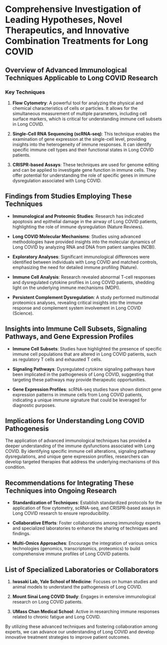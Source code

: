 # Comprehensive Investigation of Leading Hypotheses, Novel Therapeutics, and Innovative Combination Treatments for Long COVID

## Overview of Advanced Immunological Techniques Applicable to Long COVID Research

### Key Techniques
1. **Flow Cytometry**: A powerful tool for analyzing the physical and chemical characteristics of cells or particles. It allows for the simultaneous measurement of multiple parameters, including cell surface markers, which is critical for understanding immune cell subsets in Long COVID.

2. **Single-Cell RNA Sequencing (scRNA-seq)**: This technique enables the examination of gene expression at the single-cell level, providing insights into the heterogeneity of immune responses. It can identify specific immune cell types and their functional states in Long COVID patients.

3. **CRISPR-based Assays**: These techniques are used for genome editing and can be applied to investigate gene function in immune cells. They offer potential for understanding the role of specific genes in immune dysregulation associated with Long COVID.

## Findings from Studies Employing These Techniques

- **Immunological and Proteomic Studies**: Research has indicated apoptosis and epithelial damage in the airway of Long COVID patients, highlighting the role of immune dysregulation (Nature Reviews).
  
- **Long COVID Molecular Mechanisms**: Studies using advanced methodologies have provided insights into the molecular dynamics of Long COVID by analyzing RNA and DNA from patient samples (NCBI).
  
- **Exploratory Analyses**: Significant immunological differences were identified between individuals with Long COVID and matched controls, emphasizing the need for detailed immune profiling (Nature).

- **Immune Cell Analysis**: Research revealed abnormal T-cell responses and dysregulated cytokine profiles in Long COVID patients, shedding light on the underlying immune mechanisms (MDPI).

- **Persistent Complement Dysregulation**: A study performed multimodal proteomics analyses, revealing critical insights into the immune response and complement system involvement in Long COVID (Science).

## Insights into Immune Cell Subsets, Signaling Pathways, and Gene Expression Profiles

- **Immune Cell Subsets**: Studies have highlighted the presence of specific immune cell populations that are altered in Long COVID patients, such as regulatory T cells and exhausted T cells. 

- **Signaling Pathways**: Dysregulated cytokine signaling pathways have been implicated in the pathogenesis of Long COVID, suggesting that targeting these pathways may provide therapeutic opportunities.

- **Gene Expression Profiles**: scRNA-seq studies have shown distinct gene expression patterns in immune cells from Long COVID patients, indicating a unique immune signature that could be leveraged for diagnostic purposes.

## Implications for Understanding Long COVID Pathogenesis

The application of advanced immunological techniques has provided a deeper understanding of the immune dysfunctions associated with Long COVID. By identifying specific immune cell alterations, signaling pathway dysregulations, and unique gene expression profiles, researchers can develop targeted therapies that address the underlying mechanisms of this condition.

## Recommendations for Integrating These Techniques into Ongoing Research

- **Standardization of Techniques**: Establish standardized protocols for the application of flow cytometry, scRNA-seq, and CRISPR-based assays in Long COVID research to ensure reproducibility.

- **Collaborative Efforts**: Foster collaborations among immunology experts and specialized laboratories to enhance the sharing of techniques and findings.

- **Multi-Omics Approaches**: Encourage the integration of various omics technologies (genomics, transcriptomics, proteomics) to build comprehensive immune profiles of Long COVID patients.

## List of Specialized Laboratories or Collaborators

1. **Iwasaki Lab, Yale School of Medicine**: Focuses on human studies and animal models to understand the pathogenesis of Long COVID.

2. **Mount Sinai Long COVID Study**: Engages in extensive immunological research on Long COVID patients.

3. **UMass Chan Medical School**: Active in researching immune responses related to chronic fatigue and Long COVID.

By utilizing these advanced techniques and fostering collaboration among experts, we can advance our understanding of Long COVID and develop innovative treatment strategies to improve patient outcomes.